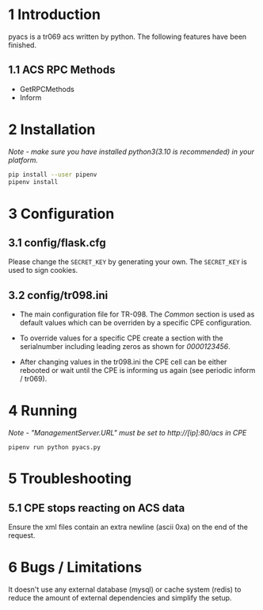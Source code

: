 # 1 Introduction

pyacs is a tr069 acs written by python. The following features have been finished.

## 1.1 ACS RPC Methods
- GetRPCMethods
- Inform

# 2 Installation

*Note - make sure you have installed python3(3.10 is recommended) in your platform.*


```sh
pip install --user pipenv
pipenv install
```

# 3 Configuration

## 3.1 config/flask.cfg

Please change the `SECRET_KEY` by generating your own. The `SECRET_KEY` is used to sign cookies.

## 3.2 config/tr098.ini

- The main configuration file for TR-098. The *Common* section is used as default values which can be overriden by a specific CPE configuration.

- To override values for a specific CPE create a section with the serialnumber including leading zeros as shown for *0000123456*.

- After changing values in the tr098.ini the CPE cell can be either rebooted or wait until the CPE is informing us again (see periodic inform / tr069).

# 4 Running

*Note - "ManagementServer.URL" must be set to http://[ip]:80/acs in CPE*

```
pipenv run python pyacs.py
```

# 5 Troubleshooting

## 5.1 CPE stops reacting on ACS data

Ensure the xml files contain an extra newline (ascii 0xa) on the end of the request.

# 6 Bugs / Limitations

It doesn't use any external database (mysql) or cache system (redis) to reduce the amount of external dependencies and simplify the setup.
